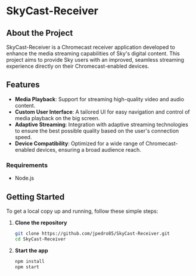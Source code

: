 # SkyCast-Receiver

## About the Project
SkyCast-Receiver is a Chromecast receiver application developed to enhance the media streaming capabilities of Sky's digital content. This project aims to provide Sky users with an improved, seamless streaming experience directly on their Chromecast-enabled devices.

## Features
- **Media Playback**: Support for streaming high-quality video and audio content.
- **Custom User Interface**: A tailored UI for easy navigation and control of media playback on the big screen.
- **Adaptive Streaming**: Integration with adaptive streaming technologies to ensure the best possible quality based on the user's connection speed.
- **Device Compatibility**: Optimized for a wide range of Chromecast-enabled devices, ensuring a broad audience reach.

### Requirements
- Node.js

## Getting Started
To get a local copy up and running, follow these simple steps:

1. **Clone the repository**
   ```sh
   git clone https://github.com/jpedro85/SkyCast-Receiver.git
   cd SkyCast-Receiver
   ```
2. **Start the app**
   ```sh
   npm install
   npm start
   ```
